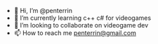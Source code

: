 - 👋 Hi, I’m @penterrin
- 🌱 I’m currently learning c++ c# for videogames
- 💞️ I’m looking to collaborate on videogame dev
- 📫 How to reach me penterrin@gmail.com
  

<!---
penterrin/penterrin is a ✨ special ✨ repository because its `README.md` (this file) appears on your GitHub profile.
You can click the Preview link to take a look at your changes.
--->
